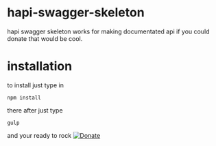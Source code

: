 # hapi-swagger-skeleton
hapi swagger skeleton works for making documentated api if you could donate that would be cool.
# installation

to install just type in

    npm install

there after just type

    gulp

and your ready to rock
[![Donate](https://img.shields.io/badge/Donate-PayPal-green.svg)](https://www.paypal.com/cgi-bin/webscr?cmd=_donations&business=JP9F7BMXKPW6Q&lc=US&item_name=jonathanwork&item_number=jonathandonation&currency_code=USD&bn=PP%2dDonationsBF%3abtn_donateCC_LG%2egif%3aNonHosted)
